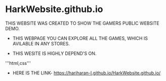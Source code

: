 # HarkWebsite.github.io
 THIS WEBSITE WAS CREATED TO SHOW THE GAMERS PUBLIC WEBSITE DEMO.
 
* THIS WEBPAGE YOU CAN EXPLORE ALL THE GAMES, WHICH IS AVILABLE IN ANY STORES.

* THIS WESITE IS HIGHLY DEPEND'S ON.
 
'''html,css'''
     
* HERE IS THE LINK- https://hariharan-l.github.io/HarkWebsite.github.io/
